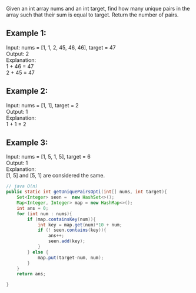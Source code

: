Given an int array nums and an int target, find how many unique pairs in the array such that their sum is equal to target. Return the number of pairs.

## Example 1:   
Input: nums = [1, 1, 2, 45, 46, 46], target = 47   
Output: 2  
Explanation:  
1 + 46 = 47  
2 + 45 = 47   

## Example 2:
Input: nums = [1, 1], target = 2  
Output: 1  
Explanation:  
1 + 1 = 2    

## Example 3:  
Input: nums = [1, 5, 1, 5], target = 6  
Output: 1  
Explanation:  
[1, 5] and [5, 1] are considered the same.  

```java
// java O(n)
public static int getUniquePairsOpti(int[] nums, int target){
    Set<Integer> seen =  new HashSet<>();
    Map<Integer, Integer> map = new HashMap<>();
    int ans = 0;
    for (int num : nums){
        if (map.containsKey(num)){
            int key = map.get(num)*10 + num;
            if (! seen.contains(key)){
                ans++;
                seen.add(key);
            }
        } else {
            map.put(target-num, num);
        }
    }
    return ans;

}
```
